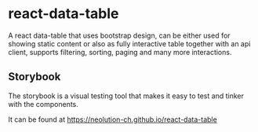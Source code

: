 # react-data-table

A react data-table that uses bootstrap design, can be either used for showing static content or also as fully interactive table together with an api client, supports filtering, sorting, paging and many more interactions.

## Storybook

The storybook is a visual testing tool that makes it easy to test and tinker with the components.

It can be found at https://neolution-ch.github.io/react-data-table
